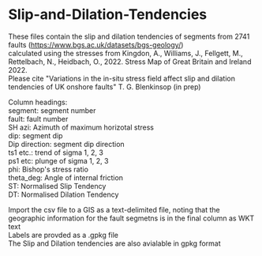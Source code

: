 # Slip-and-Dilation-Tendencies
These files contain the slip and dilation tendencies of segments from 2741 faults (https://www.bgs.ac.uk/datasets/bgs-geology/) <br>
calculated using the stresses from Kingdon, A., Williams, J., Fellgett, M., Rettelbach, N., Heidbach, O., 2022. Stress Map of Great Britain and Ireland 2022.<br>
Please cite "Variations in the in-situ stress field affect slip and dilation tendencies of UK onshore faults" T. G. Blenkinsop (in prep)<br>

Column headings:<br>
segment: segment number<br>
fault: fault number<br>
SH azi: Azimuth of maximum horizotal stress<br>
dip: segment dip<br>
Dip direction: segment dip direction<br>
ts1 etc.: trend of sigma 1, 2, 3<br>
ps1 etc: plunge of sigma 1, 2, 3<br>
phi: Bishop's stress ratio<br>
theta_deg: Angle of internal friction<br>
ST: Normalised Slip Tendency<br>
DT: Normalised Dilation Tendency<br>

Import the csv file to a GIS as a text-delimited file, noting that the geographic information for the fault segmetns is in the final column as WKT text<br>
Labels are provded as a .gpkg file<br>
The Slip and Dilation tendencies are also avialable in gpkg format<br>


